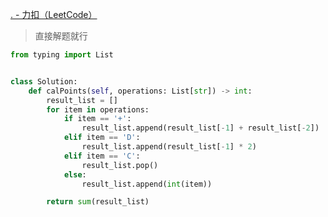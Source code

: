 [. - 力扣（LeetCode）](https://leetcode.cn/problems/baseball-game/description/)


> 直接解题就行
```python
from typing import List


class Solution:
	def calPoints(self, operations: List[str]) -> int:
		result_list = []
		for item in operations:
			if item == '+':
				result_list.append(result_list[-1] + result_list[-2])
			elif item == 'D':
				result_list.append(result_list[-1] * 2)
			elif item == 'C':
				result_list.pop()
			else:
				result_list.append(int(item))

		return sum(result_list)
```